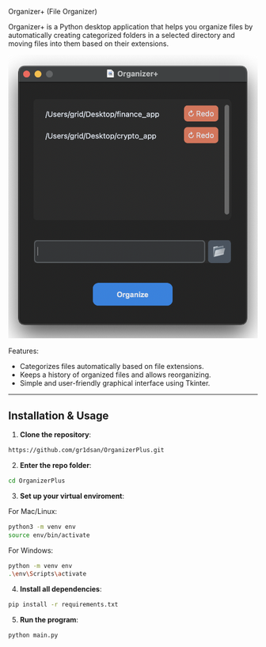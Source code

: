 Organizer+ (File Organizer)

Organizer+ is a Python desktop application that helps you organize files by automatically creating categorized folders in a selected directory and moving files into them based on their extensions.

![App screenshoot](readmepic/app.png)

Features:
- Categorizes files automatically based on file extensions.
- Keeps a history of organized files and allows reorganizing.
- Simple and user-friendly graphical interface using Tkinter.

---

## **Installation & Usage**

1. **Clone the repository**:
```bash
https://github.com/gr1dsan/OrganizerPlus.git
```

2. **Enter the repo folder**:
```bash
cd OrganizerPlus
```

3. **Set up your virtual enviroment**:

For Mac/Linux:
```bash
python3 -m venv env
source env/bin/activate
```

For Windows:
```bash
python -m venv env
.\env\Scripts\activate
```

4. **Install all dependencies**:
```bash
pip install -r requirements.txt
```

5. **Run the program**:
```bash
python main.py
```
